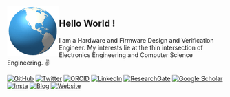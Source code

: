 <img align="left" width="120" height="auto" alt="" src="images/globe.gif"/>

## Hello World !&nbsp;

I am a Hardware and Firmware Design and Verification Engineer. My interests lie at the thin intersection of Electronics Engineering and Computer Science Engineering. ✌️

[![GitHub](https://img.shields.io/github/stars/archfx?affiliations=OWNER&label=archfx%20%E2%98%85&logo=github&color=red&style=flat-square)](https://github.com/Archfx)
[![Twitter](https://img.shields.io/badge/-@ArunaFX-0072B1?style=flat-square&logo=twitter&logoColor=white)](https://twitter.com/ArunaFX)
[![ORCID](https://img.shields.io/badge/-ORCID-A6CE39?style=flat-square&logo=ORCID&logoColor=white)](https://orcid.org/0000-0002-8347-5065)
[![LinkedIn](https://img.shields.io/badge/-LinkedIn-0072B1?style=flat-square&logo=linkedin&logoColor=white)](https://www.linkedin.com/in/arunajayasena)
[![ResearchGate](https://img.shields.io/badge/-ResearchGate-00CCBB?style=flat-square&logo=ResearchGate&logoColor=white)](https://www.researchgate.net/profile/Aruna-Jayasena-4) 
[![Google Scholar](https://img.shields.io/badge/-GScholar-4285F4?style=flat-square&logo=googlescholar&logoColor=white)](https://scholar.google.com/citations?user=VIHZNs8AAAAJ&hl=en&oi=ao)
[![Insta](https://img.shields.io/badge/-@ar__ch.fx-DD2A7B?style=flat-square&logo=instagram&logoColor=white)](https://www.instagram.com/ar_ch.fx/) 
[![Blog](https://img.shields.io/badge/-Blog-FF5722?style=flat-square&logo=blogger&logoColor=white)](https://archfx.github.io/blog)
[![Website](https://img.shields.io/badge/github.io-555555?style=flat-square&logo=powershell&logoColor=white)](https://archfx.github.io)

<!-- <picture>
  <source srcset="https://raw.githubusercontent.com/Archfx/github-stats/master/generated/overview.svg#gh-dark-mode-only" media="(prefers-color-scheme: dark)">
  <img src="https://raw.githubusercontent.com/Archfx/github-stats/master/generated/overview.svg#gh-light-mode-only" class="center"align="left">
</picture>

<picture>
  <source srcset="https://raw.githubusercontent.com/Archfx/github-stats/master/generated/languages.svg#gh-dark-mode-only" media="(prefers-color-scheme: dark)">
  <img src="https://raw.githubusercontent.com/Archfx/github-stats/master/generated/languages.svg#gh-light-mode-only"  align="right">
</picture> 

 -->





